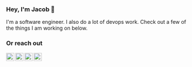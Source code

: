 ### Hey, I'm Jacob 👋

I'm a software engineer. I also do a lot of devops work. Check out a few of the things I am working on below.

### Or reach out  

[<img align="left" alt="www.jacobpleiness.com" width="22" src="https://img.icons8.com/color/48/000000/chrome--v1.png" />][website]
[<img align="left" alt="jacobpleiness | Twitter" width="22" src="https://img.icons8.com/color/48/000000/twitter--v1.png" />][twitter]
[<img align="left" alt="jacobpleiness | LinkedIn" width="22" src="https://img.icons8.com/color/48/000000/linkedin-2--v1.png" />][linkedin]
[<img align="left" alt="jacobpleiness | matrix" width="22" src="https://img.icons8.com/color/48/000000/matrix-logo.png" />][matrix]

[website]: https://www.jacobpleiness.com
[twitter]: https://twitter.com/jacobpleiness
[linkedin]: https://linkedin.com/in/jacobpleiness
[matrix]: https://matrix.to/#/@jacobpleiness:matrix.org